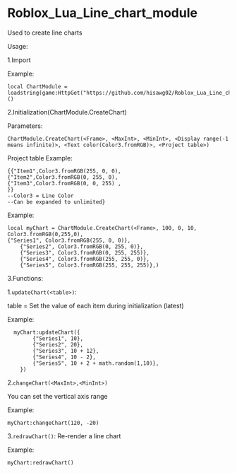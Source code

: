# Roblox_Lua_Line_chart_module
Used to create line charts

Usage:

1.Import

Example:
```
local ChartModule = loadstring(game:HttpGet("https://github.com/hisawg02/Roblox_Lua_Line_chart_module/raw/refs/heads/main/Main"))()
```

2.Initialization(ChartModule.CreateChart)

Parameters:

```ChartModule.CreateChart(<Frame>, <MaxInt>, <MinInt>, <Display range(-1 means infinite)>, <Text color(Color3.fromRGB)>, <Project table>)```

Project table Example:

```
{{"Item1",Color3.fromRGB(255, 0, 0),
{"Item2",Color3.fromRGB(0, 255, 0),
{"Item3",Color3.fromRGB(0, 0, 255) ,
}}
--Color3 = Line Color
--Can be expanded to unlimited}
```

Example:

```
local myChart = ChartModule.CreateChart(<Frame>, 100, 0, 10, Color3.fromRGB(0,255,0), 
{"Series1", Color3.fromRGB(255, 0, 0)},
	{"Series2", Color3.fromRGB(0, 255, 0)},
	{"Series3", Color3.fromRGB(0, 255, 255)},
	{"Series4", Color3.fromRGB(255, 255, 0)},
	{"Series5", Color3.fromRGB(255, 255, 255)},)
```

3.Functions:

1.```updateChart(<table>)```:

table = Set the value of each item during initialization (latest)

Example:
```
  myChart:updateChart({
		{"Series1", 10},
		{"Series2", 20},
		{"Series3", 10 + 12},
		{"Series4", 10 - 2},
		{"Series5", 10 + 2 + math.random(1,10)},
	})
```

2.```changeChart(<MaxInt>,<MinInt>)```

You can set the vertical axis range

Example:

```
myChart:changeChart(120, -20)
```

3.```redrawChart()```:
Re-render a line chart

Example:
```
myChart:redrawChart()
```
